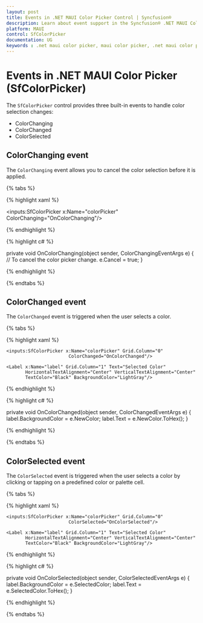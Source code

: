 ```yaml
---
layout: post
title: Events in .NET MAUI Color Picker Control | Syncfusion®
description: Learn about event support in the Syncfusion® .NET MAUI Color Picker (SfColorPicker) control, its elements, and more.
platform: MAUI
control: SfColorPicker
documentation: UG
keywords : .net maui color picker, maui color picker, .net maui color picker control, maui color picker control, color palette, spectrum, palette.
---
```


# Events in .NET MAUI Color Picker (SfColorPicker)

The `SfColorPicker` control provides three built-in events to handle color selection changes:

* ColorChanging
* ColorChanged
* ColorSelected

## ColorChanging event

The `ColorChanging` event allows you to cancel the color selection before it is applied.

 {% tabs %}

{% highlight xaml %}

<inputs:SfColorPicker x:Name="colorPicker" ColorChanging="OnColorChanging"/>

{% endhighlight %}

{% highlight c# %}

private void OnColorChanging(object sender, ColorChangingEventArgs e)
{
    // To cancel the color picker change.
    e.Cancel = true;
}

{% endhighlight %}

{% endtabs %}

## ColorChanged event

The `ColorChanged` event is triggered when the user selects a color.

{% tabs %}

{% highlight xaml %}

<Grid ColumnDefinitions="*,Auto">
    
    <inputs:SfColorPicker x:Name="colorPicker" Grid.Column="0"
                           ColorChanged="OnColorChanged"/>

    <Label x:Name="label" Grid.Column="1" Text="Selected Color" 
           HorizontalTextAlignment="Center" VerticalTextAlignment="Center"
           TextColor="Black" BackgroundColor="LightGray"/>

</Grid>

{% endhighlight %}

{% highlight c# %}

private void OnColorChanged(object sender, ColorChangedEventArgs e)
{
    label.BackgroundColor = e.NewColor;
    label.Text = e.NewColor.ToHex();
}

{% endhighlight %}

{% endtabs %}

## ColorSelected event

The `ColorSelected` event is triggered when the user selects a color by clicking or tapping on a predefined color or palette cell.

{% tabs %}

{% highlight xaml %}

<Grid ColumnDefinitions="*,Auto">
    
    <inputs:SfColorPicker x:Name="colorPicker" Grid.Column="0"
                           ColorSelected="OnColorSelected"/>

    <Label x:Name="label" Grid.Column="1" Text="Selected Color"  
           HorizontalTextAlignment="Center" VerticalTextAlignment="Center"
           TextColor="Black" BackgroundColor="LightGray"/>

</Grid>

{% endhighlight %}

{% highlight c# %}

private void OnColorSelected(object sender, ColorSelectedEventArgs e)
{
    label.BackgroundColor = e.SelectedColor;
    label.Text = e.SelectedColor.ToHex();
}

{% endhighlight %}

{% endtabs %}